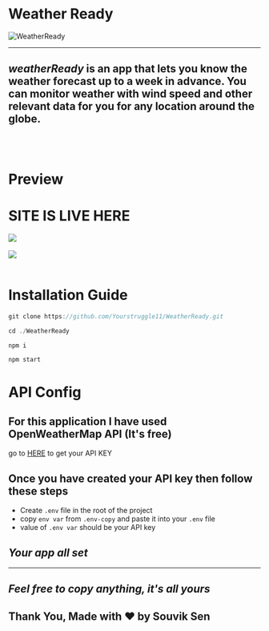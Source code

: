# Weather Ready

![WeatherReady](https://socialify.git.ci/Yourstruggle11/WeatherReady/image?description=1&font=Bitter&forks=1&issues=1&language=1&logo=https%3A%2F%2Fcdni.iconscout.com%2Fillustration%2Fpremium%2Fthumb%2Fwoman-holding-umbrella-4058546-3363891.png&owner=1&pattern=Overlapping%20Hexagons&pulls=1&stargazers=1&theme=Light)

<hr>

##  ***weatherReady*** is an app that lets you know the weather forecast up to a week in advance. You can monitor weather with wind speed and other relevant data for you for any location around the globe.


<br />
<br />

# Preview

<h1><a src="https://weatherready.netlify.app/" target="_blank">SITE IS LIVE HERE</a> </h1>


<img src="./src/assets/demo_one.jpeg">
<br />
<br />
<img src="./src/assets/demo_two.jpeg">
<br />
<br />

# Installation Guide


```js
git clone https://github.com/Yourstruggle11/WeatherReady.git
```

```js
cd ./WeatherReady
```
```js
npm i
```
```js
npm start
```

# API Config

## For this application I have used OpenWeatherMap API (It's free)

go to [HERE](https://home.openweathermap.org/api_keys "OpenWeather") to get your API KEY



## Once you have created your API key then follow these steps

- Create `.env` file in the root of the project
- copy `env var` from `.env-copy` and paste it into your `.env` file
- value of `.env var` should be your API key


## ***Your app all set***

<hr />

## ***Feel free to copy anything, it's all yours***


## Thank You, Made with ❤️ by Souvik Sen
